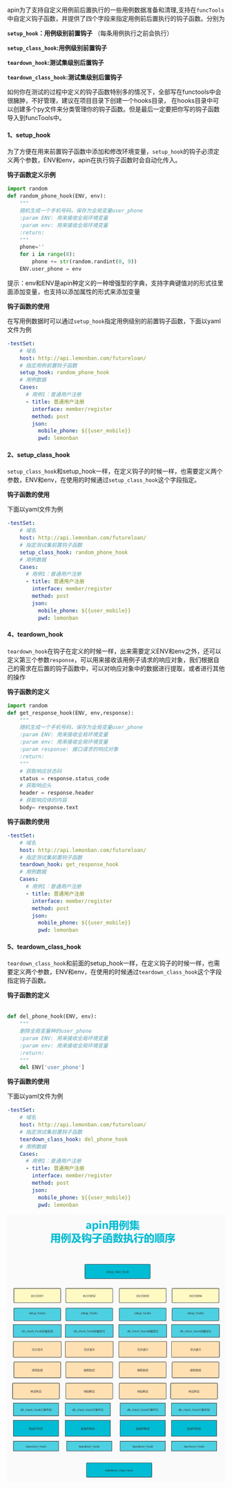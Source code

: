 # 

####

apin为了支持自定义用例前后置执行的一些用例数据准备和清理,支持在`funcTools`中自定义钩子函数，并提供了四个字段来指定用例前后置执行的钩子函数。分别为

**`setup_hook`：用例级别前置钩子** （每条用例执行之前会执行）

**`setup_class_hook`:用例级别前置钩子**

**`teardown_hook`:测试集级别后置钩子**

**`teardown_class_hook`:测试集级别后置钩子**

如何你在测试的过程中定义的钩子函数特别多的情况下，全部写在functools中会很臃肿，不好管理，建议在项目目录下创建一个hooks目录，
在hooks目录中可以创建多个py文件来分类管理你的钩子函数。但是最后一定要把你写的钩子函数导入到funcTools中。

#### 1、setup_hook 

为了方便在用来前置钩子函数中添加和修改环境变量，`setup_hook`的钩子必须定义两个参数，ENV和env，apin在执行钩子函数时会自动化传入。

**钩子函数定义示例**

```python
import random
def random_phone_hook(ENV, env):
    """
    随机生成一个手机号码，保存为全局变量user_phone
    :param ENV: 用来接收全局环境变量
    :param env: 用来接收全局环境变量
    :return:
    """
    phone=''
    for i in range(8):
        phone += str(random.randint(0, 9))
    ENV.user_phone = env  
```

提示：env和ENV是apin种定义的一种增强型的字典，支持字典键值对的形式往里面添加变量，也支持以添加属性的形式来添加变量

**钩子函数的使用**

在写用例数据时可以通过`setup_hook`指定用例级别的前置钩子函数，下面以yaml文件为例

```yaml
-testSet:
    # 域名
    host: http://api.lemonban.com/futureloan/
    # 指定用例前置钩子函数
    setup_hook: random_phone_hook
    # 用例数据
    Cases:
      # 用例1：普通用户注册
      - title: 普通用户注册
        interface: member/register
        method: post
        json:
          mobile_phone: ${{user_mobile}}
          pwd: lemonban
```



#### 2、setup_class_hook

`setup_class_hook`和setup_hook一样，在定义钩子的时候一样，也需要定义两个参数，ENV和env，在使用的时候通过`setup_class_hook`这个字段指定。

**钩子函数的使用**

下面以yaml文件为例

```yaml
-testSet:
    # 域名
    host: http://api.lemonban.com/futureloan/
    # 指定测试集前置钩子函数
    setup_class_hook: random_phone_hook
    # 用例数据
    Cases:
      # 用例1：普通用户注册
      - title: 普通用户注册
        interface: member/register
        method: post
        json:
          mobile_phone: ${{user_mobile}}
          pwd: lemonban
```

####  4、teardown_hook

`teardown_hook`在钩子在定义的时候一样，出来需要定义ENV和env之外，还可以定义第三个参数`response`，可以用来接收该用例子请求的响应对象，我们根据自己的需求在后置的钩子函数中，可以对响应对象中的数据进行提取，或者进行其他的操作

**钩子函数的定义**

```python
import random
def get_response_hook(ENV, env,response):
    """
    随机生成一个手机号码，保存为全局变量user_phone
    :param ENV: 用来接收全局环境变量
    :param env: 用来接收全局环境变量
    :param response: 接口请求的响应对象
    :return:
    """
    # 获取响应状态码
    status = response.status_code
    # 获取响应头
    header = response.header
    # 获取响应体的内容
    body= response.text
```

**钩子函数的使用**

```yaml
-testSet:
    # 域名
    host: http://api.lemonban.com/futureloan/
    # 指定测试集前置钩子函数
    teardown_hook: get_response_hook
    # 用例数据
    Cases:
      # 用例1：普通用户注册
      - title: 普通用户注册
        interface: member/register
        method: post
        json:
          mobile_phone: ${{user_mobile}}
          pwd: lemonban
```



####  5、teardown_class_hook

`teardown_class_hook`和前面的setup_hook一样，在定义钩子的时候一样，也需要定义两个参数，ENV和env，在使用的时候通过`teardown_class_hook`这个字段指定钩子函数。

**钩子函数的定义**

```python

def del_phone_hook(ENV, env):
    """
    删除全局变量种的user_phone
    :param ENV: 用来接收全局环境变量
    :param env: 用来接收全局环境变量
    :return:
    """
    del ENV['user_phone']
```



**钩子函数的使用**

下面以yaml文件为例

```yaml
-testSet:
    # 域名
    host: http://api.lemonban.com/futureloan/
    # 指定测试集前置钩子函数
    teardown_class_hook: del_phone_hook
    # 用例数据
    Cases:
      # 用例1：普通用户注册
      - title: 普通用户注册
        interface: member/register
        method: post
        json:
          mobile_phone: ${{user_mobile}}
          pwd: lemonban
```

![1615966527547](img/apin_hook_run.jpg) 
